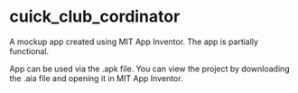 # cuick_club_cordinator
A mockup app created using MIT App Inventor. The app is partially functional.

App can be used via the .apk file. You can view the project by downloading the .aia file and opening it in MIT App Inventor.
